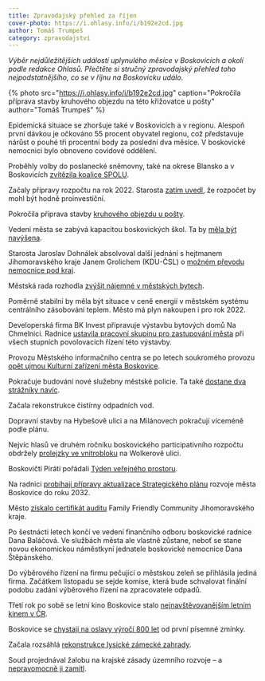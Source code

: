 ```yaml
---
title: Zpravodajský přehled za říjen
cover-photo: https://i.ohlasy.info/i/b192e2cd.jpg
author: Tomáš Trumpeš
category: zpravodajství
---
```


*Výběr nejdůležitějších událostí uplynulého měsíce v Boskovicích a okolí podle redakce Ohlasů. Přečtěte si stručný zpravodajský přehled toho nejpodstatnějšího, co se v říjnu na Boskovicku událo.*

{% photo src="https://i.ohlasy.info/i/b192e2cd.jpg" caption="Pokročila příprava stavby kruhového objezdu na této křižovatce u pošty" author="Tomáš Trumpeš" %}

Epidemická situace se zhoršuje také v Boskovicích a v regionu. Alespoň první dávkou je očkováno 55 procent obyvatel regionu, což představuje nárůst o pouhé tři procentní body za poslední dva měsíce. V boskovické nemocnici bylo obnoveno covidové oddělení.

Proběhly volby do poslanecké sněmovny, také na okrese Blansko a v Boskovicích [zvítězila koalice SPOLU](https://ohlasy.info/clanky/2021/10/jak-jsme-volili.html).

Začaly přípravy rozpočtu na rok 2022. Starosta [zatím uvedl](https://ohlasy.info/clanky/2021/10/z-radnice.html), že rozpočet by mohl být hodně proinvestiční.

Pokročila příprava stavby [kruhového objezdu u pošty](https://ohlasy.info/clanky/2021/10/kruhac.html).

Vedení města se zabývá kapacitou boskovických škol. Ta by [měla být navýšena](https://ohlasy.info/clanky/2021/10/z-radnice-2.html).

Starosta Jaroslav Dohnálek absolvoval další jednání s hejtmanem Jihomoravského kraje Janem Grolichem (KDU-ČSL) o [možném převodu nemocnice pod kraj](https://ohlasy.info/clanky/2021/10/z-radnice-2.html).

Městská rada rozhodla [zvýšit nájemné v městských bytech](https://ohlasy.info/clanky/2021/11/z-radnice.html).

Poměrně stabilní by měla být situace v ceně energií v městském systému centrálního zásobování teplem. Město má plyn nakoupen i pro rok 2022.

Developerská firma BK Invest připravuje výstavbu bytových domů Na Chmelnici. Radnice [ustavila pracovní skupinu pro zastupování města](https://ohlasy.info/clanky/2021/10/z-radnice-2.html) při všech stupních povolovacích řízení této výstavby.

Provozu Městského informačního centra se po letech soukromého provozu [opět ujmou Kulturní zařízení města Boskovice](https://ohlasy.info/clanky/2021/10/z-radnice.html).

Pokračuje budování nové služebny městské policie. Ta také [dostane dva strážníky navíc](https://ohlasy.info/clanky/2021/10/sluzebna-policie.html).

Začala rekonstrukce čistírny odpadních vod.

Dopravní stavby na Hybešově ulici a na Milánovech pokračují víceméně podle plánu. 

Nejvíc hlasů ve druhém ročníku boskovického participativního rozpočtu obdržely [prolejzky ve vnitrobloku](https://ohlasy.info/clanky/2021/10/vitez-paro.html) na Wolkerově ulici.

Boskovičtí Piráti pořádali [Týden veřejného prostoru](https://ohlasy.info/clanky/2021/10/tyden-verejneho-prostoru.html).

Na radnici [probíhají přípravy aktualizace Strategického plánu](https://ohlasy.info/clanky/2021/11/z-radnice.html) rozvoje města Boskovice do roku 2032.

Město [získalo certifikát auditu](https://ohlasy.info/clanky/2021/11/z-radnice.html) Family Friendly Community Jihomoravského kraje.

Po šestnácti letech končí ve vedení finančního odboru boskovické radnice Dana Baláčová. Ve službách města ale vlastně zůstane, neboť se stane novou ekonomickou náměstkyní jednatele boskovické nemocnice Dana Štěpánského.

Do výběrového řízení na firmu pečující o městskou zeleň se přihlásila jediná firma. Začátkem listopadu se sejde komise, která bude schvalovat finální podobu zadání výběrového řízení na zpracovatele odpadů. 

Třetí rok po sobě se letní kino Boskovice stalo [nejnavštěvovanějším letním kinem v ČR](https://boskovice.cz/nejnavstevovanejsi-letni-kino-v-cr/d-42849).

Boskovice se [chystají na oslavy výročí 800 let](https://ohlasy.info/clanky/2021/10/z-radnice-2.html) od první písemné zmínky.

Začala rozsáhlá [rekonstrukce lysické zámecké zahrady](https://www.ceskatelevize.cz/porady/10122427178-udalosti-v-regionech-brno/321281381991027-udalosti-v-regionech/video/871942).

Soud projednával žalobu na krajské zásady územního rozvoje – a [nepravomocně ji zamítl](https://ohlasy.info/clanky/2021/11/z-radnice.html).